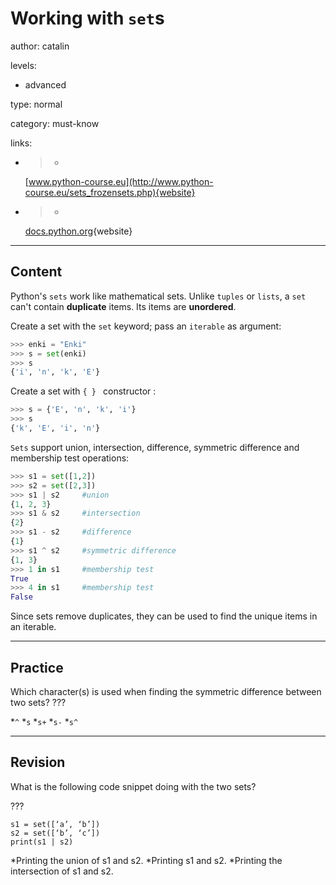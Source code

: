# Working with `set`s
author: catalin

levels:

  - advanced

type: normal

category: must-know

links:

  - >-
    [www.python-course.eu](http://www.python-course.eu/sets_frozensets.php){website}

  - >-
    [docs.python.org](https://docs.python.org/3.5/library/stdtypes.html#set-types-set-frozenset){website}

---
## Content

Python's `sets` work like mathematical sets. Unlike `tuples` or `lists`, a `set` can't contain **duplicate** items. Its items are **unordered**.

Create a set with the `set` keyword; pass an `iterable` as argument:
```python
>>> enki = "Enki"
>>> s = set(enki)
>>> s
{'i', 'n', 'k', 'E'}
```

Create a set with `{ } ` constructor :
```python
>>> s = {'E', 'n', 'k', 'i'}
>>> s
{'k', 'E', 'i', 'n'}
```

`Sets` support union, intersection, difference, symmetric difference and membership test operations:

```python
>>> s1 = set([1,2])
>>> s2 = set([2,3])
>>> s1 | s2     #union
{1, 2, 3}
>>> s1 & s2     #intersection
{2}
>>> s1 - s2     #difference
{1}
>>> s1 ^ s2     #symmetric difference
{1, 3}
>>> 1 in s1     #membership test
True
>>> 4 in s1     #membership test
False
```
Since sets remove duplicates, they can be used to find the unique items in an iterable.

---
## Practice

Which character(s) is used when finding the symmetric difference between two sets? ???

*`^` 
*`s` 
*`s+` 
*`s-` 
*`s^`

---
## Revision

What is the following code snippet doing with the two sets?

 ???

```
s1 = set([‘a’, ‘b’])
s2 = set([‘b’, ‘c’])
print(s1 | s2)
```

*Printing the union of s1 and s2.
*Printing s1 and s2.
*Printing the intersection of s1 and s2.